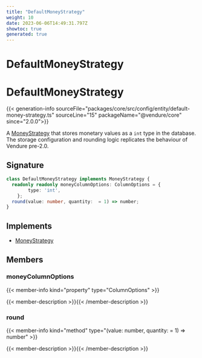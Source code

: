 ```yaml
---
title: "DefaultMoneyStrategy"
weight: 10
date: 2023-06-06T14:49:31.797Z
showtoc: true
generated: true
---
```

<!-- This file was generated from the Vendure source. Do not modify. Instead, re-run the "docs:build" script -->

# DefaultMoneyStrategy
<div class="symbol">


# DefaultMoneyStrategy

{{< generation-info sourceFile="packages/core/src/config/entity/default-money-strategy.ts" sourceLine="15" packageName="@vendure/core" since="2.0.0">}}

A <a href='/typescript-api/money/money-strategy#moneystrategy'>MoneyStrategy</a> that stores monetary values as a `int` type in the database.
The storage configuration and rounding logic replicates the behaviour of Vendure pre-2.0.

## Signature

```TypeScript
class DefaultMoneyStrategy implements MoneyStrategy {
  readonly readonly moneyColumnOptions: ColumnOptions = {
        type: 'int',
    };
  round(value: number, quantity:  = 1) => number;
}
```
## Implements

 * <a href='/typescript-api/money/money-strategy#moneystrategy'>MoneyStrategy</a>


## Members

### moneyColumnOptions

{{< member-info kind="property" type="ColumnOptions"  >}}

{{< member-description >}}{{< /member-description >}}

### round

{{< member-info kind="method" type="(value: number, quantity:  = 1) => number"  >}}

{{< member-description >}}{{< /member-description >}}


</div>
